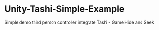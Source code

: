 # Unity-Tashi-Simple-Example
Simple demo third person controller integrate Tashi - Game Hide and Seek 
